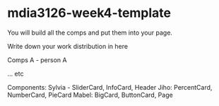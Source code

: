 # mdia3126-week4-template

You will build all the comps and put them into your page.

Write down your work distribution in here

Comps A - person A

... etc

Components:
Sylvia - SliderCard, InfoCard, Header
Jiho: PercentCard, NumberCard, PieCard
Mabel: BigCard, ButtonCard, Page